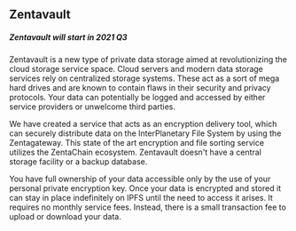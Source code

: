##  Zentavault

##### Zentavault will start in 2021 Q3

Zentavault is a new type of private data storage aimed at revolutionizing the cloud storage service space.
Cloud servers and modern data storage services rely on centralized storage systems. These act as a sort of mega hard drives and are known to contain flaws in their security and privacy protocols. Your data can potentially be logged and accessed by either service providers or unwelcome third parties.

We have created a service that acts as an encryption delivery tool, which can securely distribute data on the InterPlanetary File System by using the Zentagateway. This state of the art encryption and file sorting service utilizes the ZentaChain ecosystem. Zentavault doesn't have a central storage facility or a backup database.

You have full ownership of your data accessible only by the use of your personal private encryption key. Once your data is encrypted and stored it can stay in place indefinitely on IPFS until the need to access it arises. It requires no monthly service fees. Instead, there is a small transaction fee to upload or download your data.
